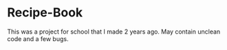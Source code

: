 # Recipe-Book
This was a project for school that I made 2 years ago. May contain unclean code and a few bugs.
